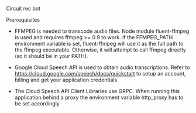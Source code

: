 Circuit rec bot

Prerrequisites
- FFMPEG is needed to transcode audio files. Node module fluent-ffmpeg is used and requires ffmpeg >= 0.9 to work.
  If the FFMPEG_PATH environment variable is set, fluent-ffmpeg will use it as the full path to the ffmpeg executable. Otherwise, it will attempt to call ffmpeg directly (so it should be in your PATH).

- Google Cloud Speech API is used to obtain audio transcriptions. Refer to https://cloud.google.com/speech/docs/quickstart
  to setup an account, billing and get your application credentials

- The Cloud Speech API Client Libraries use GRPC. When running this application behind a proxy the environment variable http_proxy has to be set accordingly



